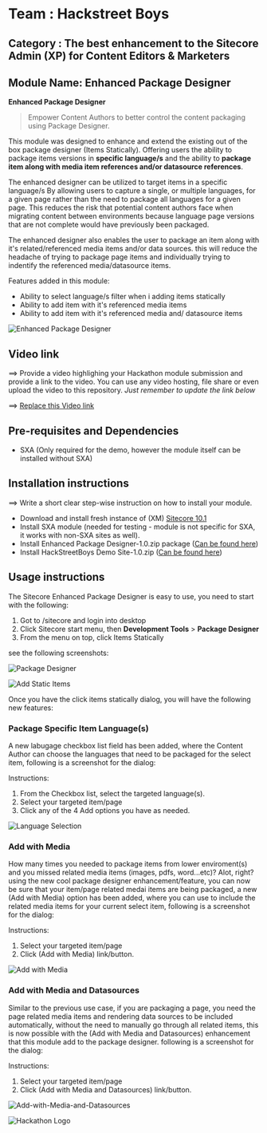 # Team : Hackstreet Boys

## Category : The best enhancement to the Sitecore Admin (XP) for Content Editors & Marketers

## Module Name: Enhanced Package Designer

**Enhanced Package Designer** 
> Empower Content Authors to better control the content packaging using Package Designer.

This module was designed to enhance and extend the existing out of the box package designer (Items Statically). Offering users the ability to package items versions in **specific language/s** and the ability to **package item along with media item references and/or datasource references**.

The enhanced designer can be utilized to target items in a specific language/s By allowing users to capture a single, or multiple languages, for a given page rather than the need to package all languages for a given page. This reduces the risk that potential content authors face when migrating content between environments because language page versions that are not complete would have previously been packaged.

The enhanced designer also enables the user to package an item along with it's related/referenced media items and/or data sources. this will reduce the headache of trying to package page items and individually trying to indentify the referenced media/datasource items.

Features added in this module:
-	Ability to select language/s filter when i adding items statically 
-	Ability to add item with it's referenced media items 
-	Ability to add item with it's referenced media and/ datasource items

![Enhanced Package Designer](docs/images/Add-Static-Items-No-Highlight.png?raw=true "Enhanced Package Designer")

## Video link
⟹ Provide a video highlighing your Hackathon module submission and provide a link to the video. You can use any video hosting, file share or even upload the video to this repository. _Just remember to update the link below_

⟹ [Replace this Video link](#video-link)


## Pre-requisites and Dependencies

 - SXA (Only required for the demo, however the module itself can be installed without SXA)

## Installation instructions
⟹ Write a short clear step-wise instruction on how to install your module.  

 - Download and install fresh instance of (XM) [Sitecore 10.1](https://dev.sitecore.net/Downloads/Sitecore_Experience_Platform/101/Sitecore_Experience_Platform_101.aspx)
 - Install SXA module (needed for testing - module is not specific for SXA, it works with non-SXA sites as well).
 - Install Enhanced Package Designer-1.0.zip package ([Can be found here](https://github.com/Sitecore-Hackathon/2021-Hack-Street-Boys/blob/main/sc.packages/Enhanced%20Package%20Designer-1.0.zip))
 - Install HackStreetBoys Demo Site-1.0.zip ([Can be found here](https://github.com/Sitecore-Hackathon/2021-Hack-Street-Boys/blob/main/sc.packages/HackStreetBoys%20Demo%20Site-1.0.zip))
 

## Usage instructions

The Sitecore Enhanced Package Designer is easy to use, you need to start with the following:
 1. Got to /sitecore and login into desktop
 2. Click Sitecore start menu, then **Development Tools** > **Package Designer**
 3. From the menu on top, click Items Statically

see the following screenshots:

 ![Package Designer](docs/images/open-package-designer.png?raw=true "Package Designer")
 
 ![Add Static Items](docs/images/Add-Static-Items.png?raw=true "Add Static Items")


Once you have the click items statically dialog, you will have the following new features:

### Package Specific Item Language(s)

A new labugage checkbox list field has been added, where the Content Author can choose the languages that need to be packaged for the select item, following is a screenshot for the dialog:

Instructions:
1. From the Checkbox list, select the targeted language(s).
2. Select your targeted item/page
3. Click any of the 4 Add options you have as needed. 

 ![Language Selection](docs/images/Language-Selection.png?raw=true "Language Selection")


### Add with Media

How many times you needed to package items from lower enviroment(s) and you missed related media items (images, pdfs, word...etc)? Alot, right? using the new cool package designer enhancement/feature, you can now be sure that your item/page related medai items are being packaged, a new (Add with Media) option has been added, where you can use to include the related media items for your current select item, following is a screenshot for the dialog:

Instructions:
1. Select your targeted item/page
2. Click (Add with Media) link/button. 

![Add with Media](docs/images/Add-With-Media.png?raw=true "Add with Media")


### Add with Media and Datasources

Similar to the previous use case, if you are packaging a page, you need the page related media items and rendering data sources to be included automatically, without the need to manually go through all related items, this is now possible with the (Add with Media and Datasources) enhancement that this module add to the package designer. following is a screenshot for the dialog:

Instructions:
1. Select your targeted item/page
2. Click (Add with Media and Datasources) link/button.

![Add-with-Media-and-Datasources](docs/images/Add-with-Media-and-Datasources.png?raw=true "Add-with-Media-and-Datasources")
 

![Hackathon Logo](docs/images/hackathon.png?raw=true "Hackathon Logo")
